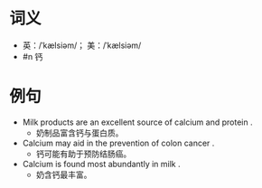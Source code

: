 # 词义
- 英：/ˈkælsiəm/； 美：/ˈkælsiəm/
- #n 钙
# 例句
- Milk products are an excellent source of calcium and protein .
	- 奶制品富含钙与蛋白质。
- Calcium may aid in the prevention of colon cancer .
	- 钙可能有助于预防结肠癌。
- Calcium is found most abundantly in milk .
	- 奶含钙最丰富。
